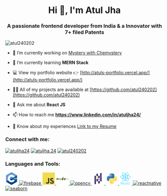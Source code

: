 
<h1 align="center">Hi 👋, I'm Atul Jha</h1>
<h3 align="center">A passionate frontend developer from India & a Innovator with 7+ filed Patents</h3>

<p align="left"> <img src="https://komarev.com/ghpvc/?username=atul240202&label=Profile%20views&color=0e75b6&style=flat" alt="atul240202" /> </p>

- 🔭 I’m currently working on [Mystery with Chemystery](https://github.com/Atul240202/chemystery)

- 🌱 I’m currently learning **MERN Stack**

- 💻 View my portfolio website 👉 [http://atuls-portfolio.vercel.app/](http://atuls-portfolio.vercel.app/)

- 👨‍💻 All of my projects are available at [https://github.com/atul240202](https://github.com/atul240202)

- 💬 Ask me about **React JS**

- 📫 How to reach me **https://www.linkedin.com/in/atuljha24/**

- 📄 Know about my experiences [Link to my Resume](https://drive.google.com/file/d/1RpoDDjJZMgrqRRNFGkGCeoh_ICR1No8n/view?usp=sharing)

<h3 align="left">Connect with me:</h3>
<p align="left">
<a href="https://linkedin.com/in/atuljha24" target="blank"><img align="center" src="https://raw.githubusercontent.com/rahuldkjain/github-profile-readme-generator/master/src/images/icons/Social/linked-in-alt.svg" alt="atuljha24" height="30" width="40" /></a>
<a href="https://instagram.com/atuljha.24" target="blank"><img align="center" src="https://raw.githubusercontent.com/rahuldkjain/github-profile-readme-generator/master/src/images/icons/Social/instagram.svg" alt="atuljha.24" height="30" width="40" /></a>
<a href="https://www.leetcode.com/atul240202" target="blank"><img align="center" src="https://raw.githubusercontent.com/rahuldkjain/github-profile-readme-generator/master/src/images/icons/Social/leet-code.svg" alt="atul240202" height="30" width="40" /></a>
</p>

<h3 align="left">Languages and Tools:</h3>
<p align="left"> <a href="https://www.w3schools.com/cpp/" target="_blank" rel="noreferrer"> <img src="https://raw.githubusercontent.com/devicons/devicon/master/icons/cplusplus/cplusplus-original.svg" alt="cplusplus" width="40" height="40"/> </a> <a href="https://firebase.google.com/" target="_blank" rel="noreferrer"> <img src="https://www.vectorlogo.zone/logos/firebase/firebase-icon.svg" alt="firebase" width="40" height="40"/> </a> <a href="https://developer.mozilla.org/en-US/docs/Web/JavaScript" target="_blank" rel="noreferrer"> <img src="https://raw.githubusercontent.com/devicons/devicon/master/icons/javascript/javascript-original.svg" alt="javascript" width="40" height="40"/> </a> <a href="https://nodejs.org" target="_blank" rel="noreferrer"> <img src="https://raw.githubusercontent.com/devicons/devicon/master/icons/nodejs/nodejs-original-wordmark.svg" alt="nodejs" width="40" height="40"/> </a> <a href="https://opencv.org/" target="_blank" rel="noreferrer"> <img src="https://www.vectorlogo.zone/logos/opencv/opencv-icon.svg" alt="opencv" width="40" height="40"/> </a> <a href="https://pandas.pydata.org/" target="_blank" rel="noreferrer"> <img src="https://raw.githubusercontent.com/devicons/devicon/2ae2a900d2f041da66e950e4d48052658d850630/icons/pandas/pandas-original.svg" alt="pandas" width="40" height="40"/> </a> <a href="https://www.python.org" target="_blank" rel="noreferrer"> <img src="https://raw.githubusercontent.com/devicons/devicon/master/icons/python/python-original.svg" alt="python" width="40" height="40"/> </a> <a href="https://reactjs.org/" target="_blank" rel="noreferrer"> <img src="https://raw.githubusercontent.com/devicons/devicon/master/icons/react/react-original-wordmark.svg" alt="react" width="40" height="40"/> </a> <a href="https://reactnative.dev/" target="_blank" rel="noreferrer"> <img src="https://reactnative.dev/img/header_logo.svg" alt="reactnative" width="40" height="40"/> </a> <a href="https://seaborn.pydata.org/" target="_blank" rel="noreferrer"> <img src="https://seaborn.pydata.org/_images/logo-mark-lightbg.svg" alt="seaborn" width="40" height="40"/> </a> </p>
